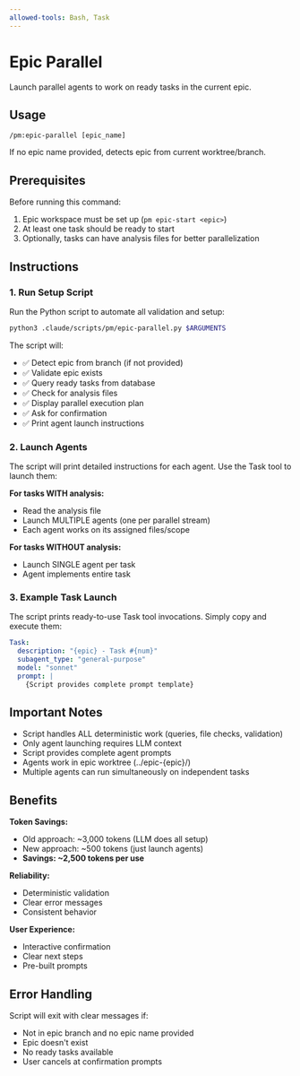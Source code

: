 ```yaml
---
allowed-tools: Bash, Task
---
```


# Epic Parallel

Launch parallel agents to work on ready tasks in the current epic.

## Usage
```
/pm:epic-parallel [epic_name]
```

If no epic name provided, detects epic from current worktree/branch.

## Prerequisites

Before running this command:
1. Epic workspace must be set up (`pm epic-start <epic>`)
2. At least one task should be ready to start
3. Optionally, tasks can have analysis files for better parallelization

## Instructions

### 1. Run Setup Script

Run the Python script to automate all validation and setup:

```bash
python3 .claude/scripts/pm/epic-parallel.py $ARGUMENTS
```

The script will:
- ✅ Detect epic from branch (if not provided)
- ✅ Validate epic exists
- ✅ Query ready tasks from database
- ✅ Check for analysis files
- ✅ Display parallel execution plan
- ✅ Ask for confirmation
- ✅ Print agent launch instructions

### 2. Launch Agents

The script will print detailed instructions for each agent. Use the Task tool to launch them:

**For tasks WITH analysis:**
- Read the analysis file
- Launch MULTIPLE agents (one per parallel stream)
- Each agent works on its assigned files/scope

**For tasks WITHOUT analysis:**
- Launch SINGLE agent per task
- Agent implements entire task

### 3. Example Task Launch

The script prints ready-to-use Task tool invocations. Simply copy and execute them:

```yaml
Task:
  description: "{epic} - Task #{num}"
  subagent_type: "general-purpose"
  model: "sonnet"
  prompt: |
    {Script provides complete prompt template}
```

## Important Notes

- Script handles ALL deterministic work (queries, file checks, validation)
- Only agent launching requires LLM context
- Script provides complete agent prompts
- Agents work in epic worktree (../epic-{epic}/)
- Multiple agents can run simultaneously on independent tasks

## Benefits

**Token Savings:**
- Old approach: ~3,000 tokens (LLM does all setup)
- New approach: ~500 tokens (just launch agents)
- **Savings: ~2,500 tokens per use**

**Reliability:**
- Deterministic validation
- Clear error messages
- Consistent behavior

**User Experience:**
- Interactive confirmation
- Clear next steps
- Pre-built prompts

## Error Handling

Script will exit with clear messages if:
- Not in epic branch and no epic name provided
- Epic doesn't exist
- No ready tasks available
- User cancels at confirmation prompts
